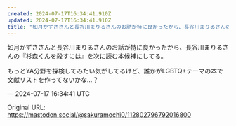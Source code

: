 ```yaml
---
created: 2024-07-17T16:34:41.910Z
updated: 2024-07-17T16:34:41.910Z
title: "如月かずささんと長谷川まりるさんのお話が特に良かったから、長谷川まりるさんの『杉[...]"
---
```


<p>如月かずささんと長谷川まりるさんのお話が特に良かったから、長谷川まりるさんの『杉森くんを殺すには』を次に読む本候補にしてる。</p><p>もっとYA分野を探検してみたい気がしてるけど、誰かがLGBTQ+テーマの本で文献リストを作ってないかな…？</p>

&mdash; 2024-07-17 16:34:41 UTC

Original URL: https://mastodon.social/@sakuramochi0/112802796792016800
